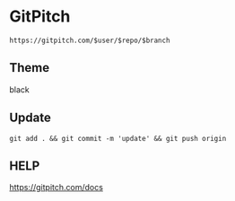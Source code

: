 # GitPitch

`https://gitpitch.com/$user/$repo/$branch`

## Theme

black

## Update

```
git add . && git commit -m 'update' && git push origin
```

## HELP

https://gitpitch.com/docs